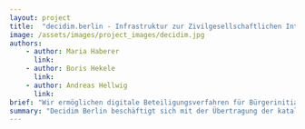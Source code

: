 ```yaml
---
layout: project
title:  "decidim.berlin - Infrastruktur zur Zivilgesellschaftlichen Interessenvertretung"
image: /assets/images/project_images/decidim.jpg
authors:
    - author: Maria Haberer
      link:
    - author: Boris Hekele
      link:
    - author: Andreas Hellwig
      link:
brief: "Wir ermöglichen digitale Beteiligungsverfahren für Bürgerinitiativen."
summary: "Decidim Berlin beschäftigt sich mit der Übertragung der katalanischen Beteiligungsplattform Decidim ins Deutsche. Wir wollen das erprobte Partizipationsverfahren aus Barcelona prototypisch auf Berlin anwenden. Die Plattform decidim.de soll stadtpolitisch-orientierten Initiativen ein Werkzeug bieten, um gemeinsam Positionen zu entwickeln, diese zu kanalisieren und verbindlich einzufordern. Die Zielgruppe sind Initiativen, die einen gemeinwohlorientierten und commons-verbundenen Anspruch verfolgen."
---
```

